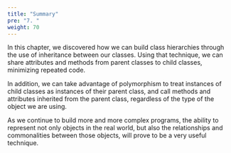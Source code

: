 ```yaml
---
title: "Summary"
pre: "7. "
weight: 70
---
```



In this chapter, we discovered how we can build class hierarchies through the use of inheritance between our classes. Using that technique, we can share attributes and methods from parent classes to child classes, minimizing repeated code.

In addition, we can take advantage of polymorphism to treat instances of child classes as instances of their parent class, and call methods and attributes inherited from the parent class, regardless of the type of the object we are using.

As we continue to build more and more complex programs, the ability to represent not only objects in the real world, but also the relationships and commonalities between those objects, will prove to be a very useful technique.